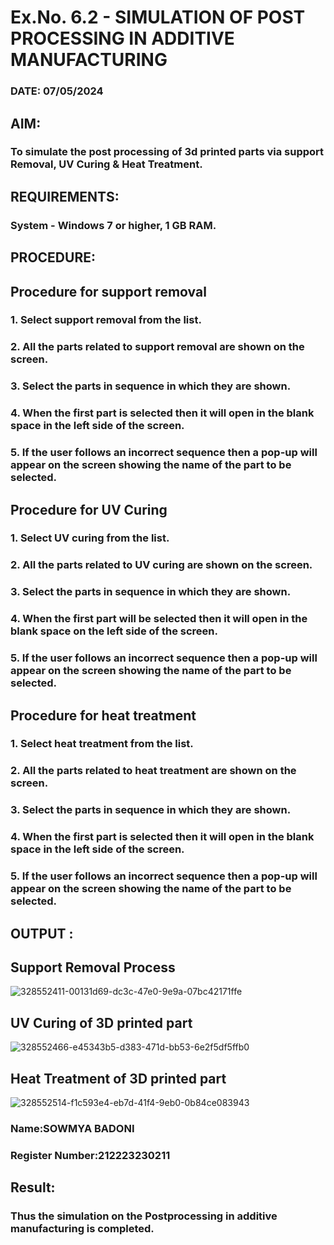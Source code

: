 # Ex.No. 6.2 - SIMULATION OF POST PROCESSING IN ADDITIVE MANUFACTURING

### DATE: 07/05/2024

## AIM: 
### To simulate the post processing of 3d printed parts via support Removal, UV Curing & Heat Treatment.

## REQUIREMENTS:
### System - Windows 7 or higher, 1 GB RAM.

## PROCEDURE:

## Procedure for support removal
### 1.	Select support removal from the list.
### 2.	All the parts related to support removal are shown on the screen.
### 3.	Select the parts in sequence in which they are shown.
### 4.	When the first part is selected then it will open in the blank space in the left side of the screen.
### 5.	If the user follows an incorrect sequence then a pop-up will appear on the screen showing the name of the part to be selected.

## Procedure for UV Curing
### 1.	Select UV curing from the list.
### 2.	All the parts related to UV curing are shown on the screen.
### 3.	Select the parts in sequence in which they are shown.
### 4.	When the first part will be selected then it will open in the blank space on the left side of the screen.
### 5.	If the user follows an incorrect sequence then a pop-up will appear on the screen showing the name of the part to be selected.

## Procedure for heat treatment
### 1.	Select heat treatment from the list.
### 2.	All the parts related to heat treatment are shown on the screen.
### 3.	Select the parts in sequence in which they are shown.
### 4.	When the first part is selected then it will open in the blank space in the left side of the screen.
### 5.	If the user follows an incorrect sequence then a pop-up will appear on the screen showing the name of the part to be selected.

## OUTPUT :

## Support Removal Process
![328552411-00131d69-dc3c-47e0-9e9a-07bc42171ffe](https://github.com/sowmya-badoni/Ex.No.9---SIMULATION-OF-POST--PROCESSING-IN-ADDITIVE-MANUFACTURING/assets/152136324/2dab7d8b-98b8-4594-ad79-58a9d237769b)

## UV Curing of 3D printed part
![328552466-e45343b5-d383-471d-bb53-6e2f5df5ffb0](https://github.com/sowmya-badoni/Ex.No.9---SIMULATION-OF-POST--PROCESSING-IN-ADDITIVE-MANUFACTURING/assets/152136324/670e8768-a435-47b0-91ff-08d90eb02811)


## Heat Treatment of 3D printed part
![328552514-f1c593e4-eb7d-41f4-9eb0-0b84ce083943](https://github.com/sowmya-badoni/Ex.No.9---SIMULATION-OF-POST--PROCESSING-IN-ADDITIVE-MANUFACTURING/assets/152136324/281ffbf9-746c-46d1-89b4-aa32a802d1e6)

### Name:SOWMYA BADONI
### Register Number:212223230211

## Result: 
### Thus the simulation on the Postprocessing in additive manufacturing is completed.

